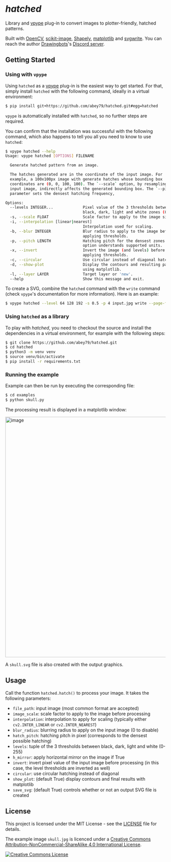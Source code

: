 # _hatched_

Library and [vpype](https://github.com/abey79/vpype) plug-in to convert images to plotter-friendly, hatched patterns.

Built with [OpenCV](https://github.com/skvark/opencv-python), [scikit-image](https://scikit-image.org),
[Shapely](https://github.com/Toblerity/Shapely), [matplotlib](https://matplotlib.org) and
[svgwrite](https://github.com/mozman/svgwrite). You can reach the author
[Drawingbots](https://drawingbots.net)'s [Discord server](https://discordapp.com/invite/XHP3dBg).


## Getting Started

### Using with `vpype`

Using `hatched` as a [vpype](https://github.com/abey79/vpype) plug-in is the easiest way to get started. For that,
simply install `hatched` with the following command, ideally in a virtual environment:

```bash
$ pip install git+https://github.com/abey79/hatched.git#egg=hatched
```

`vpype` is automatically installed with `hatched`, so no further steps are required.

You can confirm that the installation was successful with the following command, which also happens to tell you all
you need to know to use `hatched`:

```bash
$ vpype hatched --help
Usage: vpype hatched [OPTIONS] FILENAME

  Generate hatched pattern from an image.

  The hatches generated are in the coordinate of the input image. For
  example, a 100x100px image with generate hatches whose bounding box
  coordinates are (0, 0, 100, 100). The `--scale` option, by resampling the
  input image, indirectly affects the generated bounding box. The `--pitch`
  parameter sets the densest hatching frequency,

Options:
  --levels INTEGER...             Pixel value of the 3 thresholds between
                                  black, dark, light and white zones (0-255).
  -s, --scale FLOAT               Scale factor to apply to the image size.
  -i, --interpolation [linear|nearest]
                                  Interpolation used for scaling.
  -b, --blur INTEGER              Blur radius to apply to the image before
                                  applying thresholds.
  -p, --pitch LENGTH              Hatching pitch for the densest zones. This
                                  option understands supported units.
  -x, --invert                    Invert the image (and levels) before
                                  applying thresholds.
  -c, --circular                  Use circular instead of diagonal hatches.
  -d, --show-plot                 Display the contours and resulting pattern
                                  using matplotlib.
  -l, --layer LAYER               Target layer or 'new'.
  --help                          Show this message and exit.
```

To create a SVG, combine the `hatched` command with the `write` command (check `vpype`'s documentation for more
information). Here is an example:

```bash
$ vpype hatched --level 64 128 192 -s 0.5 -p 4 input.jpg write --page-format a4 --center output.svg
```


### Using `hatched` as a library

To play with _hatched_, you need to checkout the source and install the dependencies in a virtual environment, for
example with the following steps:

```bash
$ git clone https://github.com/abey79/hatched.git
$ cd hatched
$ python3 -m venv venv
$ source venv/bin/activate
$ pip install -r requirements.txt
```

### Running the example

Example can then be run by executing the corresponding file:

```bash
$ cd examples
$ python skull.py
```

The processing result is displayed in a matplotlib window:

<img width="752" alt="image" src="https://user-images.githubusercontent.com/49431240/68111504-8a279700-feef-11e9-9205-c60f06cfb828.png">

A `skull.svg` file is also created with the output graphics.

## Usage

Call the function `hatched.hatch()` to process your image. It takes the following parameters:

- `file_path`: input image (most common format are accepted)
- `image_scale`: scale factor to apply to the image before processing
- `interpolation`: interpolation to apply for scaling (typically either `cv2.INTER_LINEAR` or `cv2.INTER_NEAREST`)
- `blur_radius`: blurring radius to apply on the input image (0 to disable)
- `hatch_pitch`: hatching pitch in pixel (corresponds to the densest possible hatching)
- `levels`: tuple of the 3 thresholds between black, dark, light and white (0-255)
- `h_mirror`: apply horizontal mirror on the image if True
- `invert`: invert pixel value of the input image before processing (in this case, the level thresholds are inverted as well)
- `circular`: use circular hatching instead of diagonal
- `show_plot`: (default True) display contours and final results with matplotlib
- `save_svg`: (default True) controls whether or not an output SVG file is created 

## License

This project is licensed under the MIT License - see the [LICENSE](LICENSE) file for details.

The example image `skull.jpg` is licenced under a <a rel="license" href="http://creativecommons.org/licenses/by-nc-sa/4.0/">Creative Commons Attribution-NonCommercial-ShareAlike 4.0 International License</a>.

<a rel="license" href="http://creativecommons.org/licenses/by-nc-sa/4.0/"><img alt="Creative Commons License" style="border-width:0" src="https://i.creativecommons.org/l/by-nc-sa/4.0/88x31.png" /></a>
